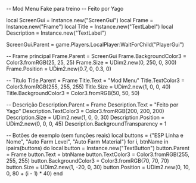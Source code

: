 -- Mod Menu Fake para treino
-- Feito por Yago

local ScreenGui = Instance.new("ScreenGui")
local Frame = Instance.new("Frame")
local Title = Instance.new("TextLabel")
local Description = Instance.new("TextLabel")

ScreenGui.Parent = game.Players.LocalPlayer:WaitForChild("PlayerGui")

-- Frame principal
Frame.Parent = ScreenGui
Frame.BackgroundColor3 = Color3.fromRGB(25, 25, 25)
Frame.Size = UDim2.new(0, 250, 0, 300)
Frame.Position = UDim2.new(0.7, 0, 0.3, 0)

-- Título
Title.Parent = Frame
Title.Text = "Mod Menu"
Title.TextColor3 = Color3.fromRGB(255, 255, 255)
Title.Size = UDim2.new(1, 0, 0, 40)
Title.BackgroundColor3 = Color3.fromRGB(50, 50, 50)

-- Descrição
Description.Parent = Frame
Description.Text = "Feito por Yago"
Description.TextColor3 = Color3.fromRGB(200, 200, 200)
Description.Size = UDim2.new(1, 0, 0, 30)
Description.Position = UDim2.new(0, 0, 0, 45)
Description.BackgroundTransparency = 1

-- Botões de exemplo (sem funções reais)
local buttons = {"ESP Linha e Nome", "Auto Farm Level", "Auto Farm Material"}
for i, btnName in ipairs(buttons) do
    local button = Instance.new("TextButton")
    button.Parent = Frame
    button.Text = btnName
    button.TextColor3 = Color3.fromRGB(255, 255, 255)
    button.BackgroundColor3 = Color3.fromRGB(70, 70, 70)
    button.Size = UDim2.new(1, -20, 0, 30)
    button.Position = UDim2.new(0, 10, 0, 80 + (i - 1) * 40)
end
